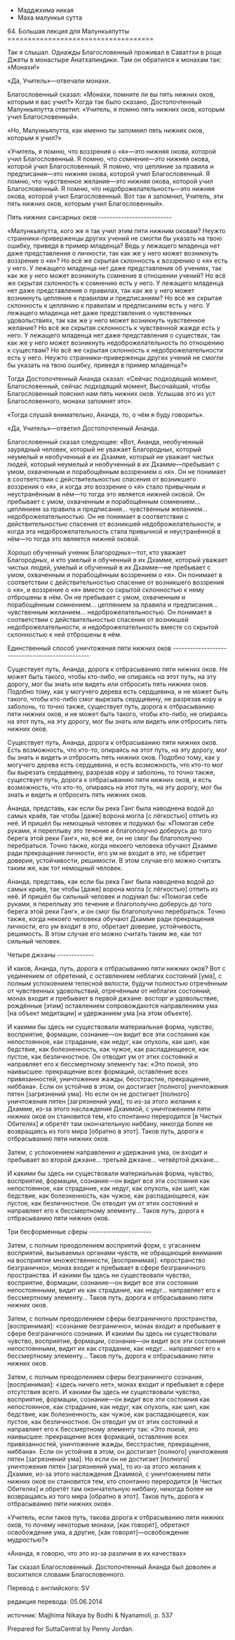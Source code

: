 









* Мадджхима никая
* Маха малункья сутта


64\. Большая лекция для Малункьяпутты
\=\=\=\=\=\=\=\=\=\=\=\=\=\=\=\=\=\=\=\=\=\=\=\=\=\=\=\=\=\=\=\=\=\=\=\=



Так я слышал\. Однажды Благословенный проживал в Саваттхи в роще Джеты в монастыре Анатхапиндики\. Там он обратился к монахам так: «Монахи\!»


«Да, Учитель»—отвечали монахи\.


Благословенный сказал: «Монахи, помните ли вы пять нижних оков, которым я вас учил?» Когда так было сказано, Достопочтенный Малункьяпутта ответил: «Учитель, я помню пять нижних оков, которым учил Благословенный»\.


«Но, Малункьяпутта, как именно ты запомнил пять нижних оков, которым я учил?»


«Учитель, я помню, что воззрения о «я»—это нижняя окова, которой учил Благословенный\. Я помню, что сомнение—это нижняя окова, которой учил Благословенный\. Я помню, что цепляние за правила и предписания—это нижняя окова, которой учил Благословенный\. Я помню, что чувственное желание—это нижняя окова, которой учил Благословенный\. Я помню, что недоброжелательность—это нижняя окова, которой учил Благословенный\. Вот так я запомнил, Учитель, эти пять нижних оков, которым учил Благословенный»\.


Пять нижних сансарных оков
\-\-\-\-\-\-\-\-\-\-\-\-\-\-\-\-\-\-\-\-\-\-\-\-\-\-


«Малункьяпутта, кого же я так учил этим пяти нижним оковам? Неужто странники\-приверженцы других учений не смогли бы указать на твою ошибку, приведя в пример младенца? Ведь у лежащего младенца нет даже представления о личности, так как же у него может возникнуть воззрение о «я»? Но всё же скрытая склонность к воззрению о «я» есть у него\. У лежащего младенца нет даже представления об учениях, так как же у него может возникнуть сомнение в отношении учений? Но всё же скрытая склонность к сомнению есть у него\. У лежащего младенца нет даже представления о правилах, так как же у него может возникнуть цепляние к правилам и предписаниям? Но всё же скрытая склонность к цеплянию к правилам и предписаниям есть у него\. У лежащего младенца нет даже представления о чувственных удовольствиях, так как же у него может возникнуть чувственное желание? Но всё же скрытая склонность к чувственной жажде есть у него\. У лежащего младенца нет даже представления о существах, так как же у него может возникнуть недоброжелательность по отношению к существам? Но всё же скрытая склонность к недоброжелательности есть у него\. Неужто странники\-приверженцы других учений не смогли бы указать на твою ошибку, приведя в пример младенца?»


Тогда Достопочтенный Ананда сказал: «Сейчас подходящий момент, Благословенный, сейчас подходящий момент, Высочайший, чтобы Благословенный пояснил нам пять нижних оков\. Услышав это из уст Благословенного, монахи запомнят это»\.


«Тогда слушай внимательно, Ананда, то, о чём я буду говорить»\.


«Да, Учитель»—ответил Достопочтенный Ананда\.


Благословенный сказал следующее: «Вот, Ананда, необученный заурядный человек, который не уважает Благородных, который неумелый и необученный в их Дхамме, который не уважает чистых людей, который неумелый и необученный в их Дхамме—пребывает с умом, охваченным и порабощённым воззрением о «я»\. Он не понимает в соответствии с действительностью спасения от возникшего воззрения о «я», и когда это воззрение о «я» стало привычным и неустранённым в нём—то тогда это является нижней оковой\. Он пребывает с умом, охваченным и порабощённым сомнением… цеплянием за правила и предписания… чувственным желанием… недоброжелательностью\. Он не понимает в соответствии с действительностью спасения от возникшей недоброжелательности, и когда эта недоброжелательность стала привычной и неустранённой в нём—то тогда это является нижней оковой\.


Хорошо обученный ученик Благородных—тот, кто уважает Благородных, и кто умелый и обученный в их Дхамме, который уважает чистых людей, умелый и обученный в их Дхамме—не пребывает с умом, охваченным и порабощённым воззрением о «я»\. Он понимает в соответствии с действительностью спасение от возникшего воззрения о «я», и воззрение о «я» вместе со скрытой склонностью к нему отброшены в нём\. Он не пребывает с умом, охваченным и порабощённым сомнением… цеплянием за правила и предписания… чувственным желанием… недоброжелательностью\. Он понимает в соответствии с действительностью спасение от возникшей недоброжелательности, и недоброжелательность вместе со скрытой склонностью к ней отброшены в нём\.


Единственный способ уничтожения пяти нижних оков
\-\-\-\-\-\-\-\-\-\-\-\-\-\-\-\-\-\-\-\-\-\-\-\-\-\-\-\-\-\-\-\-\-\-\-\-\-\-\-\-\-\-\-\-\-\-\-\-


Существует путь, Ананда, дорога к отбрасыванию пяти нижних оков\. Не может быть такого, чтобы кто\-либо, не опираясь на этот путь, на эту дорогу, мог бы знать или видеть или отбросить пять нижних оков\. Подобно тому, как у могучего дерева есть сердцевина, и не может быть такого, чтобы кто\-либо смог вырезать сердцевину, не разрезав кору и заболонь, то точно также, существует путь, дорога к отбрасыванию пяти нижних оков, и не может быть такого, чтобы кто\-либо, не опираясь на этот путь, на эту дорогу, мог бы знать или видеть или отбросить пять нижних оков\.


Существует путь, Ананда, дорога к отбрасыванию пяти нижних оков\. Есть возможность, что кто\-то, опираясь на этот путь, на эту дорогу, мог бы знать и видеть и отбросить пять нижних оков\. Подобно тому, как у могучего дерева есть сердцевина, и есть возможность, что кто\-то мог бы вырезать сердцевину, разрезав кору и заболонь, то точно также, существует путь, дорога к отбрасыванию пяти нижних оков, и есть возможность, что кто\-то, опираясь на этот путь, на эту дорогу, мог бы знать и видеть и отбросить пять нижних оков\.


Ананда, представь, как если бы река Ганг была наводнена водой до самых краёв, так чтобы \[даже\] ворона могла \[с лёгкостью\] отпить из неё\. И пришёл бы немощный человек и подумал бы: «Помогая себе руками, я переплыву это течение и благополучно доберусь до того берега этой реки Ганг», но, всё же, он не смог бы благополучно перебраться\. Точно также, когда некоего человека обучают Дхамме ради прекращения личности, его ум не входит в это, не обретает доверия, устойчивости, решимости\. В этом случае его можно считать таким же, как тот немощный человек\.


Ананда, представь, как если бы река Ганг была наводнена водой до самых краёв, так чтобы \[даже\] ворона могла \[с лёгкостью\] отпить из неё\. И пришёл бы сильный человек и подумал бы: «Помогая себе руками, я переплыву это течение и благополучно доберусь до того берега этой реки Ганг», и он смог бы благополучно перебраться\. Точно также, когда некоего человека обучают Дхамме ради прекращения личности, его ум входит в это, обретает доверие, устойчивость, решимость\. В этом случае его можно считать таким же, как тот сильный человек\.


Четыре джханы
\-\-\-\-\-\-\-\-\-\-\-\-\-


И каков, Ананда, путь, дорога к отбрасыванию пяти нижних оков? Вот с уединением от обретений, с оставлением неблагих состояний \[ума\], с полным успокоением телесной вялости, будучи полностью отречённым от чувственных удовольствий, отречённым от неблагих состояний, монах входит и пребывает в первой джхане: восторг и удовольствие, рождённые \[этим\] оставлением сопровождаются направлением ума \[на объект медитации\] и удержанием ума \[на этом объекте\]\.


И какими бы здесь ни существовали материальная форма, чувство, восприятие, формации, сознание—он видит все эти состояния как непостоянное, как страдание, как недуг, как опухоль, как шип, как бедствие, как болезненность, как чужое, как распадающееся, как пустое, как безличностное\. Он отводит ум от этих состояний и направляет его к бессмертному элементу так: «Это покой, это наивысшее: прекращение всех формаций, оставление всех привязанностей, уничтожение жажды, бесстрастие, прекращение, ниббана»\. Если он устойчив в этом, он достигает \[полного\] уничтожения пятен \[загрязнений ума\]\. Но если он не достигает \[полного\] уничтожения пятен \[загрязнений ума\], то из\-за этого желания к Дхамме, из\-за этого наслаждения Дхаммой, с уничтожением пяти нижних оков он становится тем, кто спонтанно переродится \[в Чистых Обителях\] и обретёт там окончательную ниббану, никогда более не возвращаясь из того мира \[обратно в этот\]\. Таков путь, дорога к отбрасыванию пяти нижних оков\.


Затем, с успокоением направления и удержания ума, он входит и пребывает во второй джхане… третьей джхане… четвёртой джхане…


И какими бы здесь ни существовали материальная форма, чувство, восприятие, формации, сознание—он видит все эти состояния как непостоянное, как страдание, как недуг, как опухоль, как шип, как бедствие, как болезненность, как чужое, как распадающееся, как пустое, как безличностное\. Он отводит ум от этих состояний и направляет его к бессмертному элементу… Таков путь, дорога к отбрасыванию пяти нижних оков\.


Три бесформенные сферы
\-\-\-\-\-\-\-\-\-\-\-\-\-\-\-\-\-\-\-\-\-\-


Затем, с полным преодолением восприятий форм, с угасанием восприятий, вызываемых органами чувств, не обращающий внимания на восприятие множественности, \[воспринимая\]: «пространство безгранично», монах входит и пребывает в сфере безграничного пространства\. И какими бы здесь ни существовали чувство, восприятие, формации, сознание—он видит все эти состояния непостоянными, видит их как страдание, как недуг… направляет его к бессмертному элементу… Таков путь, дорога к отбрасыванию пяти нижних оков\.


Затем, с полным преодолением сферы безграничного пространства, \[воспринимая\]: «сознание безгранично», монах входит и пребывает в сфере безграничного сознания\. И какими бы здесь ни существовали чувство, восприятие, формации, сознание—он видит все эти состояния непостоянными, видит их как страдание, как недуг… направляет его к бессмертному элементу… Таков путь, дорога к отбрасыванию пяти нижних оков\.


Затем, с полным преодолением сферы безграничного сознания, \[воспринимая\]: «здесь ничего нет», монах входит и пребывает в сфере отсутствия всего\. И какими бы здесь ни существовали чувство, восприятие, формации, сознание—он видит все эти состояния как непостоянное, как страдание, как недуг, как опухоль, как шип, как бедствие, как болезненность, как чужое, как распадающееся, как пустое, как безличностное\. Он отводит ум от этих состояний и направляет его к бессмертному элементу так: «Это покой, это наивысшее: прекращение всех формаций, оставление всех привязанностей, уничтожение жажды, бесстрастие, прекращение, ниббана»\. Если он устойчив в этом, он достигает \[полного\] уничтожения пятен \[загрязнений ума\]\. Но если он не достигает \[полного\] уничтожения пятен \[загрязнений ума\], то из\-за этого желания к Дхамме, из\-за этого наслаждения Дхаммой, с уничтожением пяти нижних оков он становится тем, кто спонтанно переродится \[в Чистых Обителях\] и обретёт там окончательную ниббану, никогда более не возвращаясь из того мира \[обратно в этот\]\. Таков путь, дорога к отбрасыванию пяти нижних оков»\.


«Учитель, если таков путь, такова дорога к отбрасыванию пяти нижних оков, то почему некоторые монахи, \[как говорят\], обретают освобождение ума, а другие, \[как говорят\]—освобождение мудростью?»


«Ананда, я говорю, что это из\-за различия в их качествах»


Так сказал Благословенный\. Достопочтенный Ананда был доволен и восхитился словами Благословенного\.



Перевод с английского: SV


редакция перевода: 05\.06\.2014


источник: Majjhima Nikaya by Bodhi & Nyanamoli, p\. 537


Prepared for SuttaCentral by Penny Jordan\.






